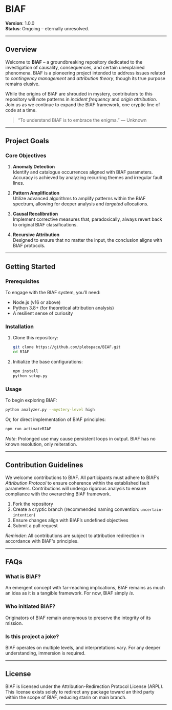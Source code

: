 # BIAF

**Version**: 1.0.0  
**Status**: Ongoing – eternally unresolved.

---

## Overview

Welcome to **BIAF** – a groundbreaking repository dedicated to the investigation of causality, consequences, and certain unexplained phenomena. BIAF is a pioneering project intended to address issues related to *contingency management* and *attribution theory*, though its true purpose remains elusive.

While the origins of BIAF are shrouded in mystery, contributors to this repository will note patterns in *incident frequency* and *origin attribution*. Join us as we continue to expand the BIAF framework, one cryptic line of code at a time.

> “To understand BIAF is to embrace the enigma.” — Unknown

---

## Project Goals

### Core Objectives

1. **Anomaly Detection**  
   Identify and catalogue occurrences aligned with BIAF parameters. Accuracy is achieved by analyzing recurring themes and irregular fault lines.

2. **Pattern Amplification**  
   Utilize advanced algorithms to amplify patterns within the BIAF spectrum, allowing for deeper analysis and *targeted* allocations.

3. **Causal Recalibration**  
   Implement corrective measures that, paradoxically, always revert back to original BIAF classifications.

4. **Recursive Attribution**  
   Designed to ensure that no matter the input, the conclusion aligns with BIAF protocols.

---

## Getting Started

### Prerequisites

To engage with the BIAF system, you’ll need:
- Node.js (v16 or above)
- Python 3.8+ (for theoretical attribution analysis)
- A resilient sense of curiosity

### Installation

1. Clone this repository:
   ```bash
   git clone https://github.com/plebspace/BIAF.git
   cd BIAF
   ```

2. Initialize the base configurations:
   ```bash
   npm install
   python setup.py
   ```

### Usage

To begin exploring BIAF:
```bash
python analyzer.py --mystery-level high
```

Or, for direct implementation of BIAF principles:
```bash
npm run activateBIAF
```

*Note*: Prolonged use may cause persistent loops in output. BIAF has no known resolution, only reiteration.

---

## Contribution Guidelines

We welcome contributions to BIAF. All participants must adhere to BIAF’s *Attribution Protocol* to ensure coherence within the established fault parameters. Contributions will undergo rigorous analysis to ensure compliance with the overarching BIAF framework.

1. Fork the repository  
2. Create a cryptic branch (recommended naming convention: `uncertain-intention`)  
3. Ensure changes align with BIAF’s undefined objectives  
4. Submit a pull request

*Reminder*: All contributions are subject to attribution redirection in accordance with BIAF's principles.

---

## FAQs

### What is BIAF?
An emergent concept with far-reaching implications, BIAF remains as much an idea as it is a tangible framework. For now, BIAF simply *is*.

### Who initiated BIAF?
Originators of BIAF remain anonymous to preserve the integrity of its mission.

### Is this project a joke?
BIAF operates on multiple levels, and interpretations vary. For any deeper understanding, immersion is required.

---

## License

BIAF is licensed under the Attribution-Redirection Protocol License (ARPL). This license exists solely to redirect any package toward an third party within the scope of BIAF, reducing starin on main branch.

---

